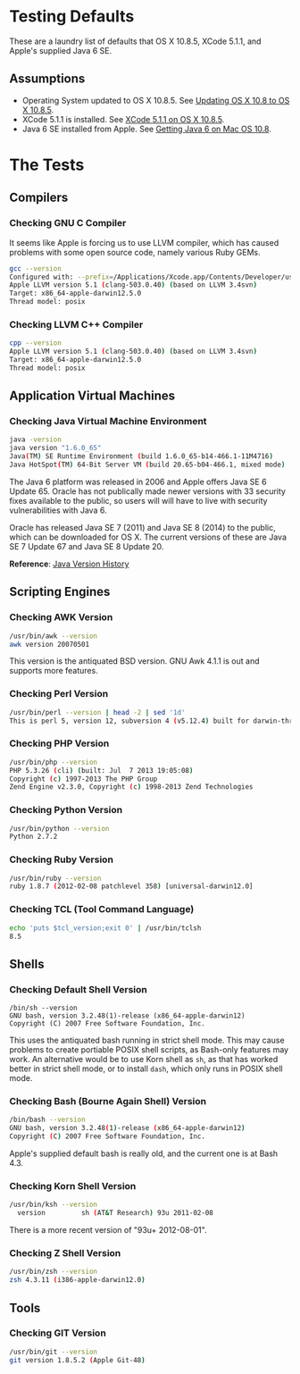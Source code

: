 # Testing Defaults

These are a laundry list of defaults that OS X 10.8.5, XCode 5.1.1, and Apple's supplied Java 6 SE.


## Assumptions

* Operating System updated to OS X 10.8.5.  See [Updating OS X 10.8 to OS X 10.8.5](https://github.com/darkn3rd/devbox/blob/master/howtos/howto.update_osx_10_8_5.md).
* XCode 5.1.1 is installed. See [XCode 5.1.1 on OS X 10.8.5](https://github.com/darkn3rd/devbox/blob/master/howtos/howto.xcode.md).
* Java 6 SE installed from Apple. See [Getting Java 6 on Mac OS 10.8](https://github.com/darkn3rd/devbox/blob/master/howtos/howto.jre6.md).

# The Tests

## Compilers

### Checking GNU C Compiler

It seems like Apple is forcing us to use LLVM compiler, which has caused problems with some open source code, namely various Ruby GEMs.

```bash
gcc --version
Configured with: --prefix=/Applications/Xcode.app/Contents/Developer/usr --with-gxx-include-dir=/usr/include/c++/4.2.1
Apple LLVM version 5.1 (clang-503.0.40) (based on LLVM 3.4svn)
Target: x86_64-apple-darwin12.5.0
Thread model: posix
```

### Checking LLVM C++ Compiler

```bash
cpp --version
Apple LLVM version 5.1 (clang-503.0.40) (based on LLVM 3.4svn)
Target: x86_64-apple-darwin12.5.0
Thread model: posix
```

## Application Virtual Machines

### Checking Java Virtual Machine Environment

```bash
java -version
java version "1.6.0_65"
Java(TM) SE Runtime Environment (build 1.6.0_65-b14-466.1-11M4716)
Java HotSpot(TM) 64-Bit Server VM (build 20.65-b04-466.1, mixed mode)
```

The Java 6 platform was released in 2006 and Apple offers Java SE 6 Update 65.  Oracle has not publically made newer versions with 33 security fixes available to the public, so users will will have to live with security vulnerabilities with Java 6.

Oracle has released Java SE 7 (2011) and Java SE 8 (2014) to the public, which can be downloaded for OS X.  The current versions of these are Java SE 7 Update 67 and Java SE 8 Update 20.

**Reference**: [Java Version History](http://en.wikipedia.org/wiki/Java_version_history)

## Scripting Engines

### Checking AWK Version

```bash
/usr/bin/awk --version
awk version 20070501
```

This version is the antiquated BSD version.  GNU Awk 4.1.1 is out and supports more features.

### Checking Perl Version

```bash
/usr/bin/perl --version | head -2 | sed '1d'
This is perl 5, version 12, subversion 4 (v5.12.4) built for darwin-thread-multi-2level
```

### Checking PHP Version

```bash
/usr/bin/php --version
PHP 5.3.26 (cli) (built: Jul  7 2013 19:05:08) 
Copyright (c) 1997-2013 The PHP Group
Zend Engine v2.3.0, Copyright (c) 1998-2013 Zend Technologies
```

### Checking Python Version

```bash
/usr/bin/python --version
Python 2.7.2
```

### Checking Ruby Version

```bash
/usr/bin/ruby --version
ruby 1.8.7 (2012-02-08 patchlevel 358) [universal-darwin12.0]
```

### Checking TCL (Tool Command Language)

```bash
echo 'puts $tcl_version;exit 0' | /usr/bin/tclsh
8.5
```

## Shells

### Checking Default Shell Version

```
/bin/sh --version
GNU bash, version 3.2.48(1)-release (x86_64-apple-darwin12)
Copyright (C) 2007 Free Software Foundation, Inc.
```

This uses the antiquated bash running in strict shell mode.  This may cause problems to create portiable POSIX shell scripts, as Bash-only features may work.  An alternative would be to use Korn shell as ```sh```, as that has worked better in strict shell mode, or to install ```dash```, which only runs in POSIX shell mode.

### Checking Bash (Bourne Again Shell) Version

```bash
/bin/bash --version
GNU bash, version 3.2.48(1)-release (x86_64-apple-darwin12)
Copyright (C) 2007 Free Software Foundation, Inc.
```

Apple's supplied default bash is really old, and the current one is at Bash 4.3.

### Checking Korn Shell Version

```bash
/usr/bin/ksh --version
  version         sh (AT&T Research) 93u 2011-02-08
```

There is a more recent version of "93u+ 2012-08-01".

### Checking Z Shell Version

```bash
/usr/bin/zsh --version
zsh 4.3.11 (i386-apple-darwin12.0)
```

## Tools

### Checking GIT Version

```bash
/usr/bin/git --version
git version 1.8.5.2 (Apple Git-48)
```